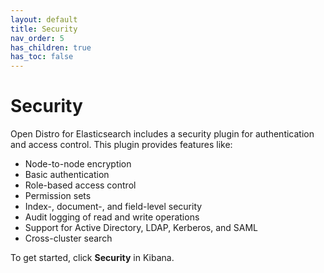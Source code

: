 ```yaml
---
layout: default
title: Security
nav_order: 5
has_children: true
has_toc: false
---
```


# Security

Open Distro for Elasticsearch includes a security plugin for authentication and access control. This plugin provides features like:

- Node-to-node encryption
- Basic authentication
- Role-based access control
- Permission sets
- Index-, document-, and field-level security
- Audit logging of read and write operations
- Support for Active Directory, LDAP, Kerberos, and SAML
- Cross-cluster search

To get started, click **Security** in Kibana.
